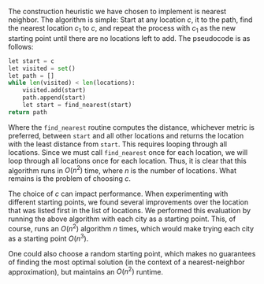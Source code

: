 The construction heuristic we have chosen to implement is nearest neighbor. The algorithm is simple: Start at any location $c$, it to the path, find the nearest location $c_1$ to $c$, and repeat the process with $c_1$ as the new starting point until there are no locations left to add. The pseudocode is as follows:

```python
let start = c
let visited = set()
let path = []
while len(visited) < len(locations):
    visited.add(start)
    path.append(start)
    let start = find_nearest(start)
return path
```

Where the `find_nearest` routine computes the distance, whichever metric is preferred, between `start` and all other locations and returns the location with the least distance from `start`. This requires looping through all locations. Since we must call `find_nearest` once for each location, we will loop through all locations once for each location. Thus, it is clear that this algorithm runs in $O(n^2)$ time, where $n$ is the number of locations. What remains is the problem of choosing $c$.

The choice of $c$ can impact performance. When experimenting with different starting points, we found several improvements over the location that was listed first in the list of locations. We performed this evaluation by running the above algorithm with each city as a starting point. This, of course, runs an $O(n^2)$ algorithm $n$ times, which would make trying each city as a starting point $O(n^3)$. 

One could also choose a random starting point, which makes no guarantees of finding the most optimal solution (in the context of a nearest-neighbor approximation), but maintains an $O(n^2)$ runtime.